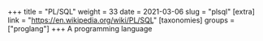 +++
title = "PL/SQL"
weight = 33
date = 2021-03-06
slug = "plsql"
[extra]
link = "https://en.wikipedia.org/wiki/PL/SQL"
[taxonomies]
groups = ["proglang"]
+++
A programming language

